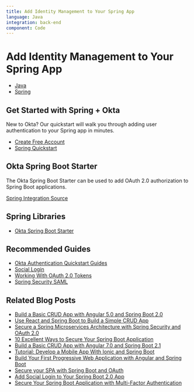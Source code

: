 ```yaml
---
title: Add Identity Management to Your Spring App
language: Java
integration: back-end
component: Code
---
```


# <i class='icon-48 docsPage code-spring'></i> Add Identity Management to Your Spring App

<ul class='language-tabs'>
	<li>
		<a href='/code/java/'>
			<i class='icon code-java-32'></i><span>Java</span>
		</a>
	</li>
	<li class="active">
		<a href='/code/java/spring/'>
			<i class='icon code-spring-32'></i><span>Spring</span>
		</a>
	</li>
</ul>

## Get Started with Spring + Okta

New to Okta? Our quickstart will walk you through adding user authentication to your Spring app in minutes.

<ul class='language-ctas'>
	<li>
		<a href='https://developer.okta.com/signup/' class='Button--red' data-proofer-ignore>
			<span>Create Free Account</span>
		</a>
	</li>
	<li>
		<a href='/quickstart/#/okta-sign-in-page/java/spring' class='Button--blue' data-proofer-ignore>
			<span>Spring Quickstart</span>
		</a>
	</li>
</ul>

## Okta Spring Boot Starter

The Okta Spring Boot Starter can be used to add OAuth 2.0 authorization to Spring Boot applications.

<a href='https://github.com/okta/okta-spring-boot'>
	<span class='fa fa-github'></span> <span>Spring Integration Source</span>
</a>

## Spring Libraries

<ul class="language-libraries">
	<li>
		<i class='fa fa-github'></i>
		<a href="https://github.com/okta/okta-spring-boot">
			<span>Okta Spring Boot Starter</span>
		</a>
	</li>
</ul>

## Recommended Guides


- [Okta Authentication Quickstart Guides](/quickstart/#/okta-sign-in-page/java/spring)
- [Social Login](/authentication-guide/social-login/)
- [Working With OAuth 2.0 Tokens](/authentication-guide/tokens/)
- [Spring Security SAML](/code/java/spring_security_saml/)

## Related Blog Posts


- [Build a Basic CRUD App with Angular 5.0 and Spring Boot 2.0](/blog/2017/12/04/basic-crud-angular-and-spring-boot)
- [Use React and Spring Boot to Build a Simple CRUD App](/blog/2018/07/19/simple-crud-react-and-spring-boot)
- [Secure a Spring Microservices Architecture with Spring Security and OAuth 2.0](/blog/2018/02/13/secure-spring-microservices-with-oauth)
- [10 Excellent Ways to Secure Your Spring Boot Application](/blog/2018/07/30/10-ways-to-secure-spring-boot)
- [Build a Basic CRUD App with Angular 7.0 and Spring Boot 2.1](/blog/2018/08/22/basic-crud-angular-7-and-spring-boot-2)
- [Tutorial: Develop a Mobile App With Ionic and Spring Boot](/blog/2017/05/17/develop-a-mobile-app-with-ionic-and-spring-boot)
- [Build Your First Progressive Web Application with Angular and Spring Boot](/blog/2017/05/09/progressive-web-applications-with-angular-and-spring-boot)
- [Secure your SPA with Spring Boot and OAuth](/blog/2017/10/27/secure-spa-spring-boot-oauth)
- [Add Social Login to Your Spring Boot 2.0 App](/blog/2018/07/24/social-spring-boot)
- [Secure Your Spring Boot Application with Multi-Factor Authentication](/blog/2018/06/12/mfa-in-spring-boot)

